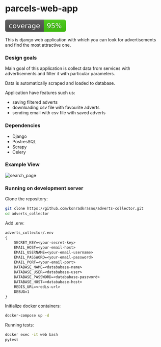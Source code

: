 # parcels-web-app
![Alt text](./coverage.svg)

This is django web application with which you can look for advertisements and find the most attractive one.

### Design goals

Main goal of this application is collect data from services with advertisements and filter it with particular parameters.

Data is automatically scraped and loaded to database.

Application have features such us:
* saving filtered adverts
* downloading csv file with favourite adverts
* sending email with csv file with saved adverts

### Dependencies
* Django
* PostresSQL
* Scrapy
* Celery

### Example View
![search_page](https://user-images.githubusercontent.com/55924004/109402899-e8d11980-7959-11eb-9831-4c718b4dc63a.png)


### Running on development server

Clone the repository:
```bash
git clone https://github.com/konradkrasno/adverts-collector.git
cd adverts_collector
```
Add .env:
```
adverts_collector/.env
{
    SECRET_KEY=<your-secret-key>
    EMAIL_HOST=<your-email-host>
    EMAIL_USERNAME=<your-email-username>
    EMAIL_PASSWORD=<your-email-password>
    EMAIL_PORT=<your-email-port>
    DATABASE_NAME=<datababase-name>
    DATABASE_USER=<datababase-user>
    DATABASE_PASSWORD=<datababase-password>
    DATABASE_HOST=<datababase-host>
    REDIS_URL=<redis-url>
    DEBUG=1
}
```

Initialize docker containers:
```bash
docker-compose up -d
```

Running tests:

```bash
docker exec -it web bash
pytest
```
